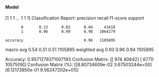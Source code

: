 #### Model
[1 1 1 ... 1 1 1]
Classification Report:
              precision    recall  f1-score   support

           0       0.13      0.02      0.04     41616
           1       0.96      0.99      0.98   1064279

    accuracy                           0.96   1105895
   macro avg       0.54      0.51      0.51   1105895
weighted avg       0.93      0.96      0.94   1105895

Accuracy: 0.9571279371007193
Confusion Matrix:
[[    974   40642]
 [   6770 1057509]]
Confusion Matrix (%):
[[8.80734609e-02 3.67503244e+00]
 [6.12173850e-01 9.56247202e+01]]
